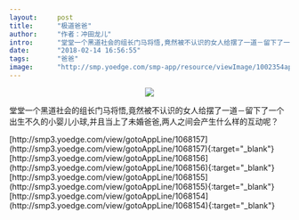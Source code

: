 ```yaml
---
layout:     post
title:      "极道爸爸"
author:     "作者：冲田龙儿"
intro:      "堂堂一个黑道社会的组长门马将悟,竟然被不认识的女人给摆了一道－留下了一个出生不久的小婴儿小球,并且当上了未婚爸爸,两人之间会产生什么样的互动呢？"
date:       "2018-02-14 16:56:55"
tags:       "爸爸"
image:      "http://smp.yoedge.com/smp-app/resource/viewImage/1002354appline.png"
---
```

<div style="text-align: center">
<p><img src="http://smp.yoedge.com/smp-app/resource/viewImage/1002354appline.png"/></p>
</div>
<p class="post-meta">
<span>堂堂一个黑道社会的组长门马将悟,竟然被不认识的女人给摆了一道－留下了一个出生不久的小婴儿小球,并且当上了未婚爸爸,两人之间会产生什么样的互动呢？</span>
</p>
[http://smp3.yoedge.com/view/gotoAppLine/1068157](http://smp3.yoedge.com/view/gotoAppLine/1068157){:target="_blank"}
[http://smp3.yoedge.com/view/gotoAppLine/1068156](http://smp3.yoedge.com/view/gotoAppLine/1068156){:target="_blank"}
[http://smp3.yoedge.com/view/gotoAppLine/1068155](http://smp3.yoedge.com/view/gotoAppLine/1068155){:target="_blank"}
[http://smp3.yoedge.com/view/gotoAppLine/1068154](http://smp3.yoedge.com/view/gotoAppLine/1068154){:target="_blank"}



